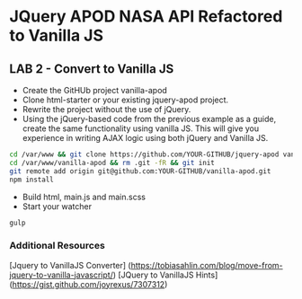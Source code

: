 # JQuery APOD NASA API Refactored to Vanilla JS

## LAB 2 - Convert to Vanilla JS
* Create the GitHUb project vanilla-apod
* Clone html-starter or your existing jquery-apod project.
* Rewrite the project without the use of jQuery.
* Using the jQuery-based code from the previous example as a guide, create the same functionality using vanilla JS. This will give you experience in writing AJAX logic using both jQuery and Vanilla JS.

```sh
cd /var/www && git clone https://github.com/YOUR-GITHUB/jquery-apod vanilla-apod
cd /var/www/vanilla-apod && rm .git -fR && git init
git remote add origin git@github.com:YOUR-GITHUB/vanilla-apod.git
npm install
```
* Build html, main.js and main.scss
* Start your watcher
```sh
gulp
```

### Additional Resources
[Jquery to VanillaJS Converter] (https://tobiasahlin.com/blog/move-from-jquery-to-vanilla-javascript/) 
[JQuery to VanillaJS Hints] (https://gist.github.com/joyrexus/7307312) 
